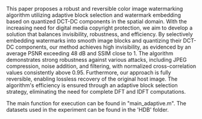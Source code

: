 This paper proposes a robust and reversible color image watermarking algorithm utilizing adaptive block selection and watermark embedding based on quantized DCT-DC components in the spatial domain.  With the increasing need for digital media copyright protection, we aim to develop a solution that balances invisibility, robustness, and efficiency.  By selectively embedding watermarks into smooth image blocks and quantizing their DCT-DC components, our method achieves high invisibility, as evidenced by an average PSNR exceeding 48 dB and SSIM close to 1.  The algorithm demonstrates strong robustness against various attacks, including JPEG compression, noise addition, and filtering, with normalized cross-correlation values consistently above 0.95.  Furthermore, our approach is fully reversible, enabling lossless recovery of the original host image.  The algorithm's efficiency is ensured through an adaptive block selection strategy, eliminating the need for complete DFT and IDFT computations.

The main function for execution can be found in "main_adaptive.m".
The datasets used in the experiment can be found in the 'HDB' folder.
